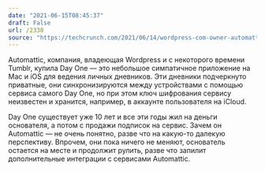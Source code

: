 ```yaml
---
date: "2021-06-15T08:45:37"
draft: False
url: /2338
source: "https://techcrunch.com/2021/06/14/wordpress-com-owner-automattic-acquires-journaling-app-day-one/"
---
```


Automattic, компания, владеющая Wordpress и c некоторого времени Tumblr, купила Day One — это небольшое симпатичное приложение на Mac и iOS для ведения личных дневников. Эти дневники подчеркнуто приватные, они синхронизируются между устройствами с помощью сервиса самого Day One, но при этом ключ шифрования сервису неизвестен и хранится, например, в аккаунте пользователя на iCloud. 

Day One существует уже 10 лет и все эти годы жил на деньги основателя, а потом с продажи подписок на сервис. Зачем он Automattic — не очень понятно, разве что на какую-то далекую перспективу. Впрочем, они пока ничего не меняют, основатель остается на месте и продолжит рулить, разве что запилит дополнительные интеграции с сервисами Automattic.
